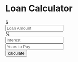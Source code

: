 <!DOCTYPE html>
<html lang="en">
<head>
    <meta charset="UTF-8">
    <meta name="viewport" content="width=device-width, initial-scale=1.0">
    <title>Loan Calculator</title>
    <link href="https://cdn.jsdelivr.net/npm/bootstrap@5.3.5/dist/css/bootstrap.min.css" rel="stylesheet" integrity="sha384-SgOJa3DmI69IUzQ2PVdRZhwQ+dy64/BUtbMJw1MZ8t5HZApcHrRKUc4W0kG879m7" crossorigin="anonymous"
    />
    <style>
        #loading, #results{
            display: none;
        }
    </style>
</head>
<body class="bg-dark">
    <div class="container">
        <div class="row">
            <div class="col-mid-6 mx-auto">
                <div class="card card-body text-center mt-5">
                    <h1 class="heading display-5 pd-3">Loan Calculator</h1>
                <form id="loan-form">
                    <div class="form-group">
                        <div class="input-group">
                            <div class="input-group-prepend">
                                <div class="input-group-text">$</div>
                            </div>
                            <input type="number" placeholder="Loan Amount" id="loan_amount" class="form-control"/>
                        </div>
                    </div>
                    <div class="form-group">
                        <div class="input-group">
                            <div class="input-group-prepend">
                                <div class="input-group-text">%</div>
                            </div>
                            <input type="number" placeholder="interest" id="interest" class="form-control"/>
                        </div>
                    </div>
                    <div class="form-group">
                        <input type="number" placeholder="Years to Pay" id="Year" class="form-control"/>
                    </div>
                    <div class="form-group">
                        <input type="submit" class="btn btn-dark btn-block" value="calculate"/>
                    </div>
                </form>
                <div id="loading">
                    <img src="https://blog.teamtreehouse.com/wp-content/uploads/2015/05/InternetSlowdown_Day.gif" alt=""/>
                </div>
                <div id="results" class="pt-4">
                    <h5>Results</h5>
                    <div class="form-group">
                        <div class="input-group">
                            <div class="input-group-prepend">
                                <div class="input-group-text">Monthly Payment</div>
                            </div>
                            <input type="number" id="Monthly Payment" class="form-control"
                            disabled/>
                        </div>
                    </div>
                    <div class="form-group">
                        <div class="input-group">
                            <div class="input-group-prepend">
                                <div class="input-group-text">Total Amount</div>
                            </div>
                            <input type="number" id="Total Amount" class="form-control"
                            disabled/>
                        </div>
                    </div>
                    <div class="form-group">
                        <div class="input-group">
                            <div class="input-group-prepend">
                                <div class="input-group-text">Total interest</div>
                            </div>
                            <input type="number" id="Total interest" class="form-control"
                            disabled/>
                        </div>
                    </div>
                </div>
                </div>
            </div>
        </div>
    </div>
    <script src="app.js"></script>
</body>
</html>
